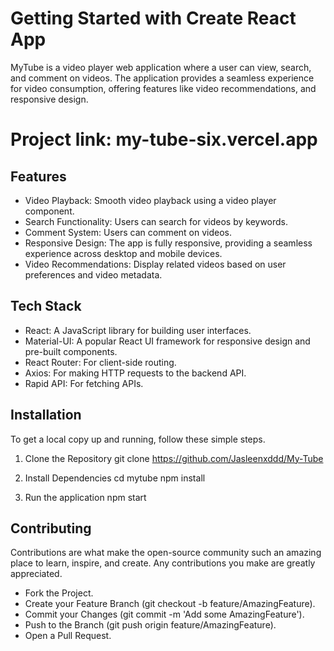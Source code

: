 # Getting Started with Create React App

MyTube is a video player web application where a user can view, search, and comment on videos. The application provides a seamless experience for video consumption, offering features like video recommendations, and responsive design.

# Project link: my-tube-six.vercel.app

## Features

- Video Playback: Smooth video playback using a video player component.
- Search Functionality: Users can search for videos by keywords.
- Comment System: Users can comment on videos.
- Responsive Design: The app is fully responsive, providing a seamless experience across desktop and mobile devices.
- Video Recommendations: Display related videos based on user preferences and video metadata.

## Tech Stack

- React: A JavaScript library for building user interfaces.
- Material-UI: A popular React UI framework for responsive design and pre-built components.
- React Router: For client-side routing.
- Axios: For making HTTP requests to the backend API.
- Rapid API: For fetching APIs.

## Installation

To get a local copy up and running, follow these simple steps.

1. Clone the Repository
   git clone https://github.com/Jasleenxddd/My-Tube

2. Install Dependencies
   cd mytube
   npm install

3. Run the application
   npm start

## Contributing

Contributions are what make the open-source community such an amazing place to learn, inspire, and create. Any contributions you make are greatly appreciated.

- Fork the Project.
- Create your Feature Branch (git checkout -b feature/AmazingFeature).
- Commit your Changes (git commit -m 'Add some AmazingFeature').
- Push to the Branch (git push origin feature/AmazingFeature).
- Open a Pull Request.
